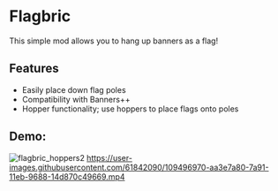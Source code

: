 # Flagbric
This simple mod allows you to hang up banners as a flag!

## Features
* Easily place down flag poles
* Compatibility with Banners++
* Hopper functionality; use hoppers to place flags onto poles

## Demo:
![flagbric_hoppers2](https://user-images.githubusercontent.com/61842090/109496607-2c7a6f00-7a91-11eb-9ff8-f51d0dbb0d84.gif)
https://user-images.githubusercontent.com/61842090/109496970-aa3e7a80-7a91-11eb-9688-14d870c49669.mp4

